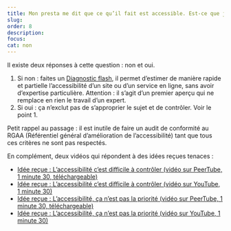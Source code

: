 ```yaml
---
title: Mon presta me dit que ce qu’il fait est accessible. Est-ce que je peux lui faire confiance ?
slug: 
order: 8
description: 
focus: 
cat: non
---
```

Il existe deux réponses à cette question : non et oui.

1. Si non : faites un [Diagnostic flash](https://design.numerique.gouv.fr/outils/diagnostic-flash/), il permet d’estimer de manière rapide et partielle l’accessibilité d’un site ou d’un service en ligne, sans avoir d’expertise particulière. Attention : il s’agit d’un premier aperçu qui ne remplace en rien le travail d’un expert.
2. Si oui : ça n’exclut pas de s’approprier le sujet et de contrôler. Voir le point 1.

Petit rappel au passage : il est inutile de faire un audit de conformité au RGAA (Référentiel général d’amélioration de l’accessibilité) tant que tous ces critères ne sont pas respectés.

En complément, deux vidéos qui répondent à des idées reçues tenaces :

- [Idée reçue : L’accessibilité c’est difficile à contrôler (vidéo sur PeerTube, 1 minute 30, téléchargeable)](https://tube.numerique.gouv.fr/w/bdfvyyMpDPeMHHTRdmtnM5)
- [Idée reçue : L’accessibilité c’est difficile à contrôler (vidéo sur YouTube, 1 minute 30)](https://youtu.be/SCSViHSOKro?feature=shared)
- [Idée reçue : L’accessibilité, ça n’est pas la priorité (vidéo sur PeerTube, 1 minute 30, téléchargeable)](https://tube.numerique.gouv.fr/w/mceDaFE4jKH6hsum2EUrYu)
- [Idée reçue : L’accessibilité, ça n’est pas la priorité (vidéo sur YouTube, 1 minute 30)](https://youtu.be/xDbPEU0aIKc?feature=shared)
